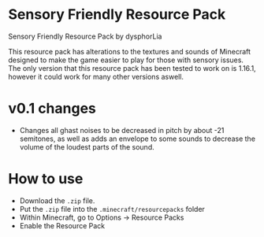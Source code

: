 # Sensory Friendly Resource Pack
Sensory Friendly Resource Pack by dysphorLia

This resource pack has alterations to the textures and sounds of Minecraft designed to make the game easier to play for those with sensory issues. The only version that this resource pack has been tested to work on is 1.16.1, however it could work for many other versions aswell.

# v0.1 changes
- Changes all ghast noises to be decreased in pitch by about -21 semitones, as well as adds an envelope to some sounds to decrease the volume of the loudest parts of the sound.

# How to use
- Download the `.zip` file.
- Put the `.zip` file into the `.minecraft/resourcepacks` folder
- Within Minecraft, go to Options -> Resource Packs
- Enable the Resource Pack
